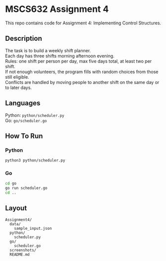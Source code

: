 # MSCS632 Assignment 4

This repo contains code for Assignment 4: Implementing Control Structures.

## Description

The task is to build a weekly shift planner.  
Each day has three shifts morning afternoon evening.  
Rules: one shift per person per day, max five days total, at least two per shift.  
If not enough volunteers, the program fills with random choices from those still eligible.  
Conflicts are handled by moving people to another shift on the same day or to later days.

## Languages

Python: `python/scheduler.py`  
Go: `go/scheduler.go`

## How To Run

### Python
```bash
python3 python/scheduler.py
```

### Go
```bash
cd go
go run scheduler.go
cd ..
```

## Layout

```plaintext
Assignment4/
  data/
    sample_input.json
  python/
    scheduler.py
  go/
    scheduler.go
  screenshots/
  README.md
```
